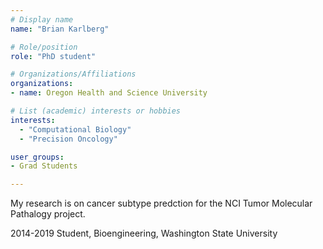 ```yaml
---
# Display name
name: "Brian Karlberg"

# Role/position
role: "PhD student"

# Organizations/Affiliations
organizations:
- name: Oregon Health and Science University

# List (academic) interests or hobbies
interests:
  - "Computational Biology"
  - "Precision Oncology"

user_groups:
- Grad Students

---
```


My research is on cancer subtype predction for the NCI Tumor Molecular Pathalogy project.

2014-2019 Student, Bioengineering, Washington State University
